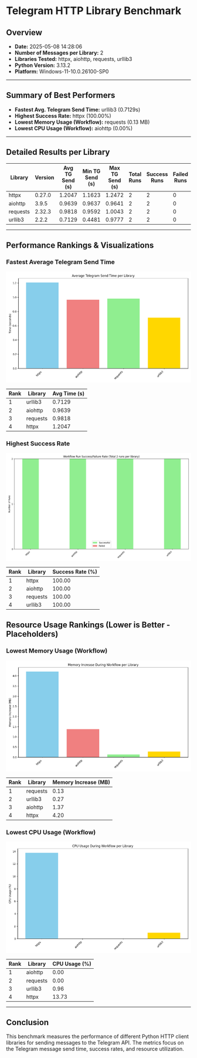 # Telegram HTTP Library Benchmark
## Overview
- **Date:** 2025-05-08 14:28:06
- **Number of Messages per Library:** 2
- **Libraries Tested:** httpx, aiohttp, requests, urllib3
- **Python Version:** 3.13.2
- **Platform:** Windows-11-10.0.26100-SP0

---

## Summary of Best Performers
- **Fastest Avg. Telegram Send Time:** urllib3 (0.7129s)
- **Highest Success Rate:** httpx (100.00%)
- **Lowest Memory Usage (Workflow):** requests (0.13 MB)
- **Lowest CPU Usage (Workflow):** aiohttp (0.00%)

---

## Detailed Results per Library
| Library | Version | Avg TG Send (s) | Min TG Send (s) | Max TG Send (s) | Total Runs | Success Runs | Failed Runs | Success Rate (%) | CPU (%) | Memory (MB) |
|---------|---------|-----------------|-----------------|-----------------|------------|--------------|-------------|------------------|---------|-------------|
| httpx | 0.27.0 | 1.2047 | 1.1623 | 1.2472 | 2 | 2 | 0 | 100.00 | 13.73 | 4.20 |
| aiohttp | 3.9.5 | 0.9639 | 0.9637 | 0.9641 | 2 | 2 | 0 | 100.00 | 0.00 | 1.37 |
| requests | 2.32.3 | 0.9818 | 0.9592 | 1.0043 | 2 | 2 | 0 | 100.00 | 0.00 | 0.13 |
| urllib3 | 2.2.2 | 0.7129 | 0.4481 | 0.9777 | 2 | 2 | 0 | 100.00 | 0.96 | 0.27 |

---

## Performance Rankings & Visualizations

### Fastest Average Telegram Send Time

![Avg TG Send Time Plot](plot_avg_telegram_send_time.png)

| Rank | Library | Avg Time (s) |
|------|---------|--------------|
| 1 | urllib3 | 0.7129 |
| 2 | aiohttp | 0.9639 |
| 3 | requests | 0.9818 |
| 4 | httpx | 1.2047 |


### Highest Success Rate

![Success/Failure Rate Plot](plot_success_failure_rate.png)

| Rank | Library | Success Rate (%) |
|------|---------|------------------|
| 1 | httpx | 100.00 |
| 2 | aiohttp | 100.00 |
| 3 | requests | 100.00 |
| 4 | urllib3 | 100.00 |


## Resource Usage Rankings (Lower is Better - Placeholders)

### Lowest Memory Usage (Workflow)

![Memory Usage Plot](plot_memory_increase.png)

| Rank | Library | Memory Increase (MB) |
|------|---------|----------------------|
| 1 | requests | 0.13 |
| 2 | urllib3 | 0.27 |
| 3 | aiohttp | 1.37 |
| 4 | httpx | 4.20 |


### Lowest CPU Usage (Workflow)

![CPU Usage Plot](plot_cpu_usage.png)

| Rank | Library | CPU Usage (%) |
|------|---------|---------------|
| 1 | aiohttp | 0.00 |
| 2 | requests | 0.00 |
| 3 | urllib3 | 0.96 |
| 4 | httpx | 13.73 |


---

## Conclusion
This benchmark measures the performance of different Python HTTP client libraries for sending messages to the Telegram API. The metrics focus on the Telegram message send time, success rates, and resource utilization.